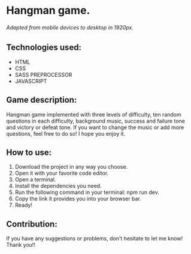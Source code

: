 # Hangman game. 

###### Adapted from mobile devices to desktop in 1920px.

## Technologies used:
- HTML
- CSS
- SASS PREPROCESSOR
- JAVASCRIPT

## Game description:
Hangman game implemented with three levels of difficulty, ten random questions in each difficulty, background music, success and failure tone and victory or defeat tone. If you want to change the music or add more questions, feel free to do so! I hope you enjoy it.

## How to use:
<ol>
    <li>Download the project in any way you choose.</li>
    <li>Open it with your favorite code editor.</li>
    <li>Open a terminal.</li>
    <li>Install the dependencies you need.</li>
    <li>Run the following command in your terminal: npm run dev.</li>
    <li>Copy the link it provides you into your browser bar.</li>
    <li>Ready!</li>
</ol>

## Contribution:
If you have any suggestions or problems, don't hesitate to let me know! Thank you!!